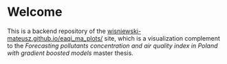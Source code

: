 # Welcome

This is a backend repository of the [wisniewski-mateusz.github.io/eaqi_ma_plots/](https://wisniewski-mateusz.github.io/eaqi_ma_plots/) site, which is a visualization complement to the *Forecasting pollutants concentration and air quality index in Poland with gradient boosted models* master thesis.
